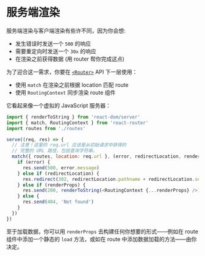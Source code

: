 # 服务端渲染

服务端渲染与客户端渲染有些许不同，因为你会想:

- 发生错误时发送一个 `500` 的响应
- 需要重定向时发送一个 `30x` 的响应
- 在渲染之前获得数据 (用 router 帮你完成这点)

为了迎合这一需求，你要在 [`<Router>`](/docs/API.md#Router) API 下一层使用：

- 使用 `match` 在渲染之前根据 location 匹配 route
- 使用 `RoutingContext` 同步渲染 route 组件

它看起来像一个虚拟的 JavaScript 服务器：

```js
import { renderToString } from 'react-dom/server'
import { match, RoutingContext } from 'react-router'
import routes from './routes'

serve((req, res) => {
  // 注意！这里的 req.url 应该是从初始请求中获得的
  // 完整的 URL 路径，包括查询字符串。
  match({ routes, location: req.url }, (error, redirectLocation, renderProps) => {
    if (error) {
      res.send(500, error.message)
    } else if (redirectLocation) {
      res.redirect(302, redirectLocation.pathname + redirectLocation.search)
    } else if (renderProps) {
      res.send(200, renderToString(<RoutingContext {...renderProps} />))
    } else {
      res.send(404, 'Not found')
    }
  })
})
```

至于加载数据，你可以用 `renderProps` 去构建任何你想要的形式——例如在 route 组件中添加一个静态的 `load` 方法，或如在 route 中添加数据加载的方法——由你决定。
